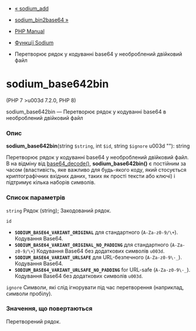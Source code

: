 - [« sodium_add](function.sodium-add.md)
- [sodium_bin2base64 »](function.sodium-bin2base64.md)

- [PHP Manual](index.md)
- [Функції Sodium](ref.sodium.md)
- Перетворює рядок у кодуванні base64 у необроблений двійковий файл

# sodium_base642bin

(PHP 7 \>u003d 7.2.0, PHP 8)

sodium_base642bin — Перетворює рядок у кодуванні base64 в
необроблений двійковий файл

### Опис

**sodium_base642bin**(string `$string`, int `$id`, string `$ignore` u003d
""): string

Перетворює рядок у кодуванні base64 у необроблений двійковий файл. В
на відміну від [base64_decode()](function.base64-decode.md),
**sodium_base642bin()** є постійним за часом (властивість,
яке важливо для будь-якого коду, який стосується криптографічних
вхідних даних, таких як прості тексти або ключі) і підтримує
кілька наборів символів.

### Список параметрів

`string`
Рядок (string); Закодований рядок.

`id`
- **`SODIUM_BASE64_VARIANT_ORIGINAL`** для стандартного
(`A-Za-z0-9/\+`). Кодування Base64.
- **`SODIUM_BASE64_VARIANT_ORIGINAL_NO_PADDING`** для стандартного
(`A-Za-z0-9/\+`) Кодування Base64 без додаткових символів `u003d`.
- **`SODIUM_BASE64_VARIANT_URLSAFE`** для URL-безпечного
(`A-Za-z0-9\-_`). Кодування Base64.
- **`SODIUM_BASE64_VARIANT_URLSAFE_NO_PADDING`** for URL-safe
(`A-Za-z0-9\-_`). Кодування Base64 без додаткових символів `u003d`.

`ignore`
Символи, які слід ігнорувати під час перетворення (наприклад,
символи пробілу).

### Значення, що повертаються

Перетворений рядок.
